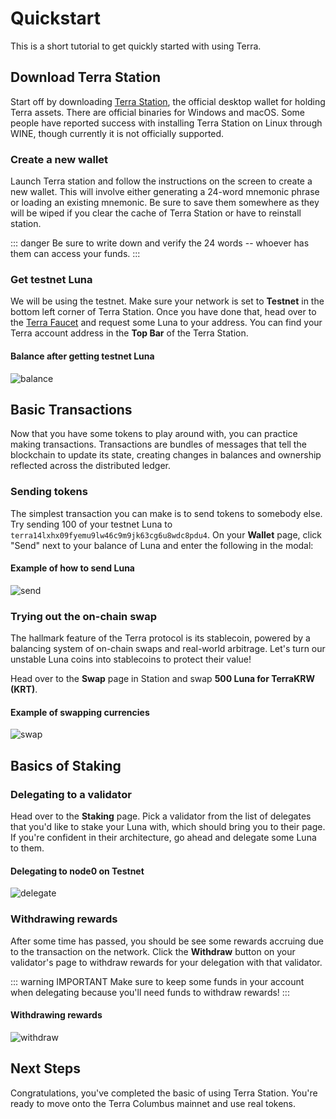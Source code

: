 # Quickstart

This is a short tutorial to get quickly started with using Terra.

## Download Terra Station

Start off by downloading [Terra Station](https://terra.money/protocol.html#protocol1), the official desktop wallet for holding Terra assets. There are official binaries for Windows and macOS. Some people have reported success with installing Terra Station on Linux through WINE, though currently it is not officially supported.

### Create a new wallet

Launch Terra station and follow the instructions on the screen to create a new wallet. This will involve either generating a 24-word mnemonic phrase or loading an existing mnemonic. Be sure to save them somewhere as they will be wiped if you clear the cache of Terra Station or have to reinstall station.

::: danger
Be sure to write down and verify the 24 words -- whoever has them can access your funds.
:::

### Get testnet Luna

We will be using the testnet. Make sure your network is set to **Testnet** in the bottom left corner of Terra Station. Once you have done that, head over to the [Terra Faucet](https://faucet.terra.money) and request some Luna to your address. You can find your Terra account address in the **Top Bar** of the Terra Station.

#### Balance after getting testnet Luna

![balance](/img/screens/balance.png)

## Basic Transactions

Now that you have some tokens to play around with, you can practice making transactions. Transactions are bundles of messages that tell the blockchain to update its state, creating changes in balances and ownership reflected across the distributed ledger.

### Sending tokens

The simplest transaction you can make is to send tokens to somebody else. Try sending 100 of your testnet Luna to `terra14lxhx09fyemu9lw46c9m9jk63cg6u8wdc8pdu4`. On your **Wallet** page, click "Send" next to your balance of Luna and enter the following in the modal:

#### Example of how to send Luna

![send](/img/screens/send.png)

### Trying out the on-chain swap

The hallmark feature of the Terra protocol is its stablecoin, powered by a balancing system of on-chain swaps and real-world arbitrage. Let's turn our unstable Luna coins into stablecoins to protect their value!

Head over to the **Swap** page in Station and swap **500 Luna for TerraKRW (KRT)**.

#### Example of swapping currencies

![swap](/img/screens/swap.png)

## Basics of Staking

### Delegating to a validator

Head over to the **Staking** page. Pick a validator from the list of delegates that you'd like to stake your Luna with, which should bring you to their page. If you're confident in their architecture, go ahead and delegate some Luna to them.

#### Delegating to node0 on Testnet

![delegate](/img/screens/delegate.png)

### Withdrawing rewards

After some time has passed, you should be see some rewards accruing due to the transaction on the network. Click the **Withdraw** button on your validator's page to withdraw rewards for your delegation with that validator.

::: warning IMPORTANT
Make sure to keep some funds in your account when delegating because you'll need funds to withdraw rewards!
:::

#### Withdrawing rewards

![withdraw](/img/screens/withdraw.png)

## Next Steps

Congratulations, you've completed the basic of using Terra Station. You're ready to move onto the Terra Columbus mainnet and use real tokens.
